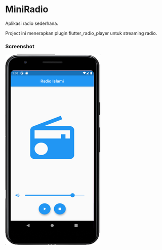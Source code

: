 # MiniRadio
Aplikasi radio sederhana.

Project ini menerapkan plugin flutter_radio_player untuk streaming radio.

### Screenshot ###
<img src="https://github.com/AjiSetya/miniradio/blob/master/ss.png" height="600" width="300">
